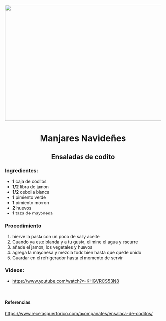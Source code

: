 <div align="center">

<img src="https://images.todocuba.org/2018/03/ensalada-de-codito-con-jamon.jpg" width="520" height="374" />

# Manjares Navideñes
## Ensaladas de codito
</div>  

### Ingredientes:
- __1__ caja de coditos
- __1/2__ libra de jamon
- __1/2__ cebolla blanca
- __1__ pimiento verde 
- __1__ pimiento morron
- __2__ huevos
- __1__ taza de mayonesa


### Procedimiento
1. hierve la pasta con un poco de sal y aceite
2. Cuando ya este blanda y a tu gusto, elimine el agua y escurre
3. añade el jamon, los vegetales y huevos
4. agrega la mayonesa y mezcla todo bien hasta que quede unido
5. Guardar en el refrigerador hasta el momento de servir

### Videos:
- https://www.youtube.com/watch?v=KHGVRCS53N8

<br>

#### Referencias
https://www.recetaspuertorico.com/acompanates/ensalada-de-coditos/
